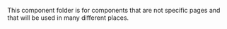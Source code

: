 This component folder is for components that are not specific pages and that will be used in many different places.
